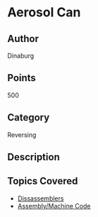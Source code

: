 # Aerosol Can
## Author
Dinaburg
## Points
500
## Category
Reversing
## Description

## Topics Covered

- [Dissassemblers](/reverse-engineering/what-are-disassemblers/)
- [Assembly/Machine Code](/reverse-engineering/what-is-assembly-machine-code/)
